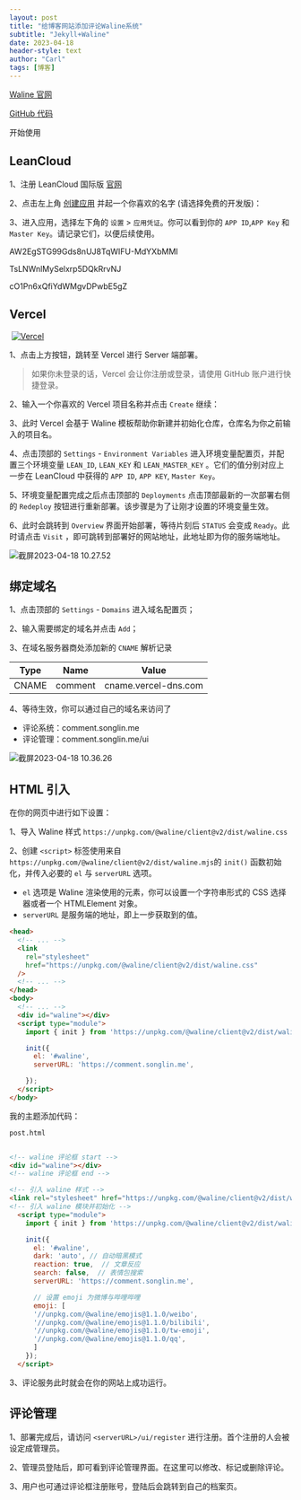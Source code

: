 ```yaml
---
layout: post
title: "给博客网站添加评论Waline系统"
subtitle: "Jekyll+Waline"
date: 2023-04-18
header-style: text
author: "Carl"
tags: [博客]
---
```




[Waline 官网](https://waline.js.org)

[GitHub 代码](https://github.com/walinejs/waline)



开始使用



## LeanCloud

1、注册 LeanCloud 国际版 [官网](https://console.leancloud.app/apps)

2、点击左上角 [创建应用](https://console.leancloud.app/apps) 并起一个你喜欢的名字 (请选择免费的开发版)：

3、进入应用，选择左下角的 `设置` > `应用凭证`。你可以看到你的 `APP ID`,`APP Key` 和 `Master Key`。请记录它们，以便后续使用。

AW2EgSTG99Gds8nUJ8TqWIFU-MdYXbMMI

TsLNWnlMySelxrp5DQkRrvNJ

cO1Pn6xQfiYdWMgvDPwbE5gZ



## Vercel



​		  [![Vercel](https://vercel.com/button)](https://vercel.com/new/clone?repository-url=https%3A%2F%2Fgithub.com%2Fwalinejs%2Fwaline%2Ftree%2Fmain%2Fexample)



1、点击上方按钮，跳转至 Vercel 进行 Server 端部署。

> 如果你未登录的话，Vercel 会让你注册或登录，请使用 GitHub 账户进行快捷登录。

2、输入一个你喜欢的 Vercel 项目名称并点击 `Create` 继续：

3、此时 Vercel 会基于 Waline 模板帮助你新建并初始化仓库，仓库名为你之前输入的项目名。

4、点击顶部的 `Settings` - `Environment Variables` 进入环境变量配置页，并配置三个环境变量 `LEAN_ID`, `LEAN_KEY` 和 `LEAN_MASTER_KEY` 。它们的值分别对应上一步在 LeanCloud 中获得的 `APP ID`, `APP KEY`, `Master Key`。

5、环境变量配置完成之后点击顶部的 `Deployments` 点击顶部最新的一次部署右侧的 `Redeploy` 按钮进行重新部署。该步骤是为了让刚才设置的环境变量生效。

6、此时会跳转到 `Overview` 界面开始部署，等待片刻后 `STATUS` 会变成 `Ready`。此时请点击 `Visit` ，即可跳转到部署好的网站地址，此地址即为你的服务端地址。

![截屏2023-04-18 10.27.52](https://github-blog-carl.oss-cn-hangzhou.aliyuncs.com/img/202304181028326.png)



## 绑定域名

1、点击顶部的 `Settings` - `Domains` 进入域名配置页；

2、输入需要绑定的域名并点击 `Add`；

3、在域名服务器商处添加新的 `CNAME` 解析记录

| Type  | Name    | Value                |
| ----- | ------- | -------------------- |
| CNAME | comment | cname.vercel-dns.com |

4、等待生效，你可以通过自己的域名来访问了

- 评论系统：comment.songlin.me
- 评论管理：comment.songlin.me/ui

![截屏2023-04-18 10.36.26](https://github-blog-carl.oss-cn-hangzhou.aliyuncs.com/img/202304181036452.png)



## HTML 引入

在你的网页中进行如下设置：

1、导入 Waline 样式 `https://unpkg.com/@waline/client@v2/dist/waline.css`

2、创建 `<script>` 标签使用来自 `https://unpkg.com/@waline/client@v2/dist/waline.mjs`的 `init()` 函数初始化，并传入必要的 `el` 与 `serverURL` 选项。

- `el` 选项是 Waline 渲染使用的元素，你可以设置一个字符串形式的 CSS 选择器或者一个 HTMLElement 对象。
- `serverURL` 是服务端的地址，即上一步获取到的值。

```html
<head>
  <!-- ... -->
  <link
    rel="stylesheet"
    href="https://unpkg.com/@waline/client@v2/dist/waline.css"
  />
  <!-- ... -->
</head>
<body>
  <!-- ... -->
  <div id="waline"></div>
  <script type="module">
    import { init } from 'https://unpkg.com/@waline/client@v2/dist/waline.mjs';

    init({
      el: '#waline',
      serverURL: 'https://comment.songlin.me',

    });
  </script>
</body>
```



我的主题添加代码：

```html
post.html


<!-- waline 评论框 start -->
<div id="waline"></div>
<!-- waline 评论框 end -->

<!-- 引入 waline 样式 -->
<link rel="stylesheet" href="https://unpkg.com/@waline/client@v2/dist/waline.css">
<!-- 引入 waline 模块并初始化 -->
  <script type="module">
    import { init } from 'https://unpkg.com/@waline/client@v2/dist/waline.mjs';

    init({
      el: '#waline',
      dark: 'auto', // 自动暗黑模式
      reaction: true,  // 文章反应
      search: false,  // 表情包搜索
      serverURL: 'https://comment.songlin.me',

      // 设置 emoji 为微博与哔哩哔哩
      emoji: [
      '//unpkg.com/@waline/emojis@1.1.0/weibo',
      '//unpkg.com/@waline/emojis@1.1.0/bilibili',
      '//unpkg.com/@waline/emojis@1.1.0/tw-emoji',
      '//unpkg.com/@waline/emojis@1.1.0/qq',
      ]
    });
  </script>
```



3、评论服务此时就会在你的网站上成功运行。

## 评论管理

1、部署完成后，请访问 `<serverURL>/ui/register` 进行注册。首个注册的人会被设定成管理员。

2、管理员登陆后，即可看到评论管理界面。在这里可以修改、标记或删除评论。

3、用户也可通过评论框注册账号，登陆后会跳转到自己的档案页。

